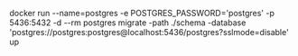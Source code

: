 docker run --name=postgres -e POSTGRES_PASSWORD='postgres' -p 5436:5432 -d --rm postgres
migrate -path ./schema -database 'postgres://postgres:postgres@localhost:5436/postgres?sslmode=disable' up